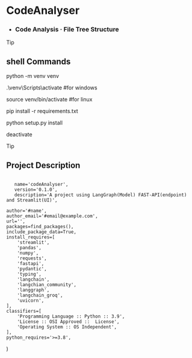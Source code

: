 # CodeAnalyser
+ ### Code Analysis · File Tree Structure


>[!TIP]
> ## shell Commands
>
> python -m venv venv
>
> .\venv\Scripts\activate         #for windows
>
> source venv/bin/activate        #for linux
>
> pip install -r requirements.txt
>
> python setup.py install
>
> deactivate


>[!TIP]
> ## Project Description
>
> ```
>
>    name='codeAnalyser',
>    version='0.1.0',
>    description='A project using LangGraph(Model) FAST-API(endpoint) and Streamlit(UI)',
    author='#name',
    author_email='#email@example.com',
    url='',  
    packages=find_packages(),
    include_package_data=True,
    install_requires=[
        'streamlit',
        'pandas',
        'numpy',
        'requests',
        'fastapi',
        'pydantic',
        'typing',
        'langchain',
        'langchian_community',
        'langgraph',
        'langchain_groq',
        'uvicorn',
    ],
    classifiers=[
        'Programming Language :: Python :: 3.9',
        'License :: OSI Approved ::  License',
        'Operating System :: OS Independent',
    ],
    python_requires='>=3.8',
)
> ```
>

